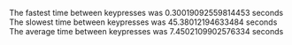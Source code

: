 The fastest time between keypresses was 0.30019092559814453 seconds
The slowest time between keypresses was 45.38012194633484 seconds
The average time between keypresses was 7.4502109902576334 seconds